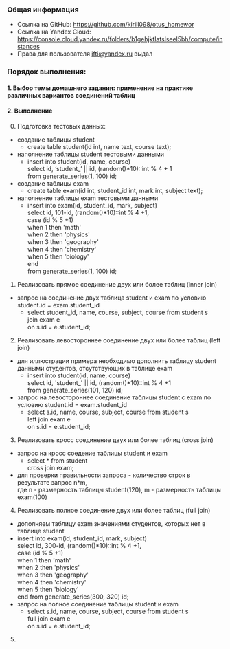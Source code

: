 ### Общая информация ###
* Ссылка на GitHub: https://github.com/kirill098/otus_homewor  
* Ссылка на Yandex Cloud: https://console.cloud.yandex.ru/folders/b1gehjktlatslseel5bh/compute/instances  
* Права для пользователя ifti@yandex.ru выдал

### Порядок выполнения: ###

#### 1. Выбор темы домашнего задания: применение на практике различных вариантов соединений таблиц ####
#### 2. Выполнение ####
0. Подготовка тестовых данных:
- создание таблицы student   
  - create table student(id int, name text, course text);
- наполнение таблицы student тестовыми данными     
  - insert into student(id, name, course)   
    select id, ‘student_’ || id, (random()*10)::int % 4 + 1    
    from generate_series(1, 100) id;   
- создание таблицы exam   
  - create table exam(id int, student_id int, mark int, subject text);
- наполнение таблицы exam тестовыми данными        
  - insert into exam(id, student_id, mark, subject)    
    select id, 101-id, (random()*10)::int % 4 +1,     
    case (id % 5 +1)     
      when 1 then 'math'     
      when 2 then 'physics'    
      when 3 then 'geography'   
      when 4 then 'chemistry'   
      when 5 then 'biology'   
    end    
    from generate_series(1, 100) id;      
    
1. Реализовать прямое соединение двух или более таблиц (inner join)   
- запрос на соединение двух таблица student и exam по условию student.id = exam.student_id
  - select student_id, name, course, subject, course from student s    
    join exam e     
    on s.id = e.student_id; 
2. Реализовать левостороннее соединение двух или более таблиц (left join)
- для иллюстрации примера необходимо дополнить таблицу student данными студентов, отсутствующих в таблице exam
  - insert into student(id, name, course)    
    select id, 'student_' || id, (random()*10)::int % 4 +1     
    from generate_series(101, 120) id;      
- запрос на левостороннее соединение таблицы student с exam по условию student.id = exam.student_id
  - select s.id, name, course, subject, course from student s    
    left join exam e     
    on s.id = e.student_id;    
3. Реализовать кросс соединение двух или более таблиц (cross join)
- запрос на кросс соедение таблицы student и exam
  - select * from student   
    cross join  exam;   
- для проверки правильности запроса - количество строк в результате запрос n*m,    
  где n - размерность таблицы student(120), m - размерность таблицы exam(100)    
4. Реализовать полное соединение двух или более таблиц (full join)
- дополняем таблицу exam значениями студентов, которых нет в таблице student
- insert into exam(id, student_id, mark, subject)    
  select id, 300-id, (random()*10)::int % 4 +1,    
  case (id % 5 +1)   
    when 1 then 'math'  
    when 2 then 'physics'   
    when 3 then 'geography'   
    when 4 then 'chemistry'   
    when 5 then 'biology'  
  end
  from generate_series(300, 320) id;
- запрос на полное соединение таблицы student и exam    
  - select s.id, name, course, subject, course from student s    
    full join exam e    
    on s.id = e.student_id;   
5.      
    


